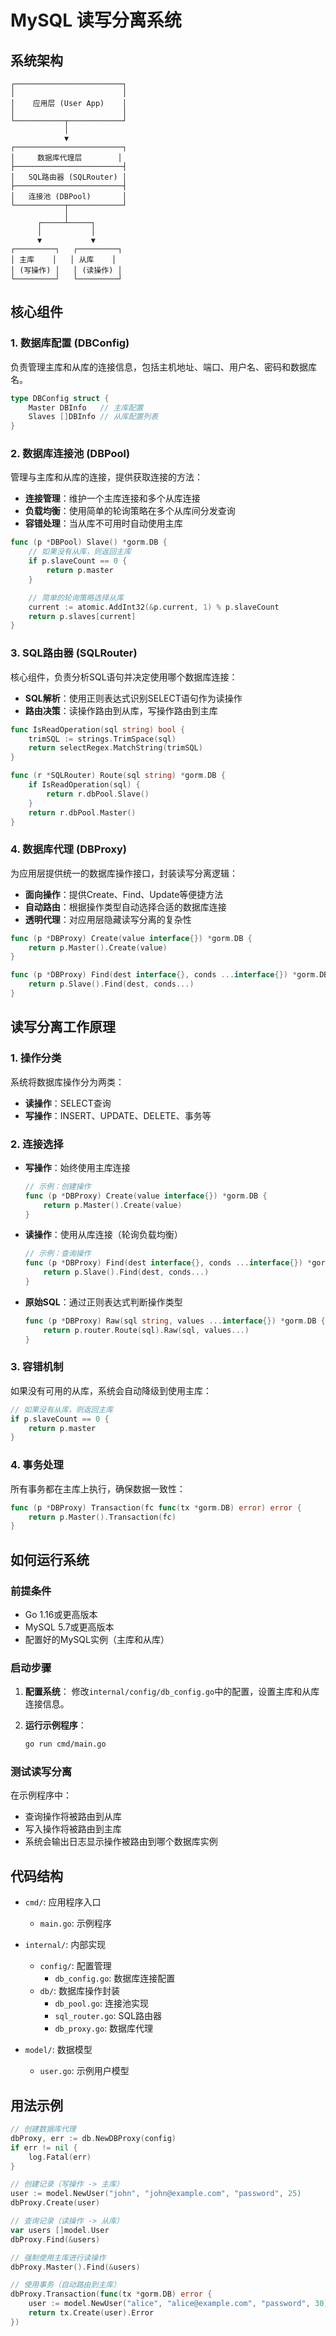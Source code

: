 # MySQL 读写分离系统

## 系统架构

```
┌────────────────────────┐
│                        │
│    应用层 (User App)    │
│                        │
└───────────┬────────────┘
            │
            ▼
┌────────────────────────┐
│     数据库代理层        │
├────────────────────────┤
│   SQL路由器 (SQLRouter) │
├────────────────────────┤
│   连接池 (DBPool)       │
└───────────┬────────────┘
            │
      ┌─────┴─────┐
      │           │
      ▼           ▼
┌─────────┐   ┌─────────┐
│ 主库    │   │ 从库    │
│ (写操作) │   │ (读操作) │
└─────────┘   └─────────┘
```

## 核心组件

### 1. 数据库配置 (DBConfig)

负责管理主库和从库的连接信息，包括主机地址、端口、用户名、密码和数据库名。

```go
type DBConfig struct {
    Master DBInfo   // 主库配置
    Slaves []DBInfo // 从库配置列表
}
```

### 2. 数据库连接池 (DBPool)

管理与主库和从库的连接，提供获取连接的方法：

- **连接管理**：维护一个主库连接和多个从库连接
- **负载均衡**：使用简单的轮询策略在多个从库间分发查询
- **容错处理**：当从库不可用时自动使用主库

```go
func (p *DBPool) Slave() *gorm.DB {
    // 如果没有从库，则返回主库
    if p.slaveCount == 0 {
        return p.master
    }

    // 简单的轮询策略选择从库
    current := atomic.AddInt32(&p.current, 1) % p.slaveCount
    return p.slaves[current]
}
```

### 3. SQL路由器 (SQLRouter)

核心组件，负责分析SQL语句并决定使用哪个数据库连接：

- **SQL解析**：使用正则表达式识别SELECT语句作为读操作
- **路由决策**：读操作路由到从库，写操作路由到主库

```go
func IsReadOperation(sql string) bool {
    trimSQL := strings.TrimSpace(sql)
    return selectRegex.MatchString(trimSQL)
}

func (r *SQLRouter) Route(sql string) *gorm.DB {
    if IsReadOperation(sql) {
        return r.dbPool.Slave()
    }
    return r.dbPool.Master()
}
```

### 4. 数据库代理 (DBProxy)

为应用层提供统一的数据库操作接口，封装读写分离逻辑：

- **面向操作**：提供Create、Find、Update等便捷方法
- **自动路由**：根据操作类型自动选择合适的数据库连接
- **透明代理**：对应用层隐藏读写分离的复杂性

```go
func (p *DBProxy) Create(value interface{}) *gorm.DB {
    return p.Master().Create(value)
}

func (p *DBProxy) Find(dest interface{}, conds ...interface{}) *gorm.DB {
    return p.Slave().Find(dest, conds...)
}
```

## 读写分离工作原理

### 1. 操作分类

系统将数据库操作分为两类：
- **读操作**：SELECT查询
- **写操作**：INSERT、UPDATE、DELETE、事务等

### 2. 连接选择

- **写操作**：始终使用主库连接
  ```go
  // 示例：创建操作
  func (p *DBProxy) Create(value interface{}) *gorm.DB {
      return p.Master().Create(value)
  }
  ```

- **读操作**：使用从库连接（轮询负载均衡）
  ```go
  // 示例：查询操作
  func (p *DBProxy) Find(dest interface{}, conds ...interface{}) *gorm.DB {
      return p.Slave().Find(dest, conds...)
  }
  ```

- **原始SQL**：通过正则表达式判断操作类型
  ```go
  func (p *DBProxy) Raw(sql string, values ...interface{}) *gorm.DB {
      return p.router.Route(sql).Raw(sql, values...)
  }
  ```

### 3. 容错机制

如果没有可用的从库，系统会自动降级到使用主库：

```go
// 如果没有从库，则返回主库
if p.slaveCount == 0 {
    return p.master
}
```

### 4. 事务处理

所有事务都在主库上执行，确保数据一致性：

```go
func (p *DBProxy) Transaction(fc func(tx *gorm.DB) error) error {
    return p.Master().Transaction(fc)
}
```

## 如何运行系统

### 前提条件

- Go 1.16或更高版本
- MySQL 5.7或更高版本
- 配置好的MySQL实例（主库和从库）

### 启动步骤

1. **配置系统**：
   修改`internal/config/db_config.go`中的配置，设置主库和从库连接信息。

2. **运行示例程序**：
   ```bash
   go run cmd/main.go
   ```

### 测试读写分离

在示例程序中：
- 查询操作将被路由到从库
- 写入操作将被路由到主库
- 系统会输出日志显示操作被路由到哪个数据库实例

## 代码结构

- `cmd/`: 应用程序入口
  - `main.go`: 示例程序

- `internal/`: 内部实现
  - `config/`: 配置管理
    - `db_config.go`: 数据库连接配置
  - `db/`: 数据库操作封装
    - `db_pool.go`: 连接池实现
    - `sql_router.go`: SQL路由器
    - `db_proxy.go`: 数据库代理

- `model/`: 数据模型
  - `user.go`: 示例用户模型

## 用法示例

```go
// 创建数据库代理
dbProxy, err := db.NewDBProxy(config)
if err != nil {
    log.Fatal(err)
}

// 创建记录（写操作 -> 主库）
user := model.NewUser("john", "john@example.com", "password", 25)
dbProxy.Create(user)

// 查询记录（读操作 -> 从库）
var users []model.User
dbProxy.Find(&users)

// 强制使用主库进行读操作
dbProxy.Master().Find(&users)

// 使用事务（自动路由到主库）
dbProxy.Transaction(func(tx *gorm.DB) error {
    user := model.NewUser("alice", "alice@example.com", "password", 30)
    return tx.Create(user).Error
})
```
